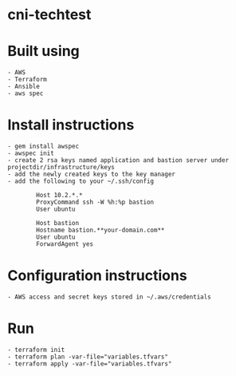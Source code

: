 # cni-techtest
# Built using 
    - AWS
    - Terraform
    - Ansible
    - aws spec
    

# Install instructions
    - gem install awspec
    - awspec init
    - create 2 rsa keys named application and bastion server under projectdir/infrastructure/keys
    - add the newly created keys to the key manager
    - add the following to your ~/.ssh/config
```
        Host 10.2.*.*
        ProxyCommand ssh -W %h:%p bastion
        User ubuntu

        Host bastion
        Hostname bastion.**your-domain.com**
        User ubuntu
        ForwardAgent yes
```
# Configuration instructions
    - AWS access and secret keys stored in ~/.aws/credentials

# Run
    - terraform init
    - terraform plan -var-file="variables.tfvars"
    - terraform apply -var-file="variables.tfvars"
